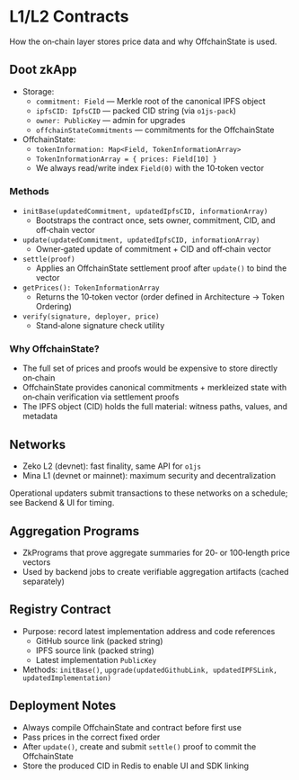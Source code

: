 # L1/L2 Contracts

How the on‑chain layer stores price data and why OffchainState is used.

## Doot zkApp
- Storage:
  - `commitment: Field` — Merkle root of the canonical IPFS object
  - `ipfsCID: IpfsCID` — packed CID string (via `o1js-pack`)
  - `owner: PublicKey` — admin for upgrades
  - `offchainStateCommitments` — commitments for the OffchainState
- OffchainState:
  - `tokenInformation: Map<Field, TokenInformationArray>`
  - `TokenInformationArray = { prices: Field[10] }`
  - We always read/write index `Field(0)` with the 10‑token vector

### Methods

- `initBase(updatedCommitment, updatedIpfsCID, informationArray)`
  - Bootstraps the contract once, sets owner, commitment, CID, and off‑chain vector
- `update(updatedCommitment, updatedIpfsCID, informationArray)`
  - Owner‑gated update of commitment + CID and off‑chain vector
- `settle(proof)`
  - Applies an OffchainState settlement proof after `update()` to bind the vector
- `getPrices(): TokenInformationArray`
  - Returns the 10‑token vector (order defined in Architecture → Token Ordering)
- `verify(signature, deployer, price)`
  - Stand‑alone signature check utility

### Why OffchainState?

- The full set of prices and proofs would be expensive to store directly on‑chain
- OffchainState provides canonical commitments + merkleized state with on‑chain verification via settlement proofs
- The IPFS object (CID) holds the full material: witness paths, values, and metadata

## Networks

- Zeko L2 (devnet): fast finality, same API for `o1js`
- Mina L1 (devnet or mainnet): maximum security and decentralization

Operational updaters submit transactions to these networks on a schedule; see Backend & UI for timing.

## Aggregation Programs
- ZkPrograms that prove aggregate summaries for 20‑ or 100‑length price vectors
- Used by backend jobs to create verifiable aggregation artifacts (cached separately)

## Registry Contract
- Purpose: record latest implementation address and code references
  - GitHub source link (packed string)
  - IPFS source link (packed string)
  - Latest implementation `PublicKey`
- Methods: `initBase()`, `upgrade(updatedGithubLink, updatedIPFSLink, updatedImplementation)`

## Deployment Notes

- Always compile OffchainState and contract before first use
- Pass prices in the correct fixed order
- After `update()`, create and submit `settle()` proof to commit the OffchainState
- Store the produced CID in Redis to enable UI and SDK linking

